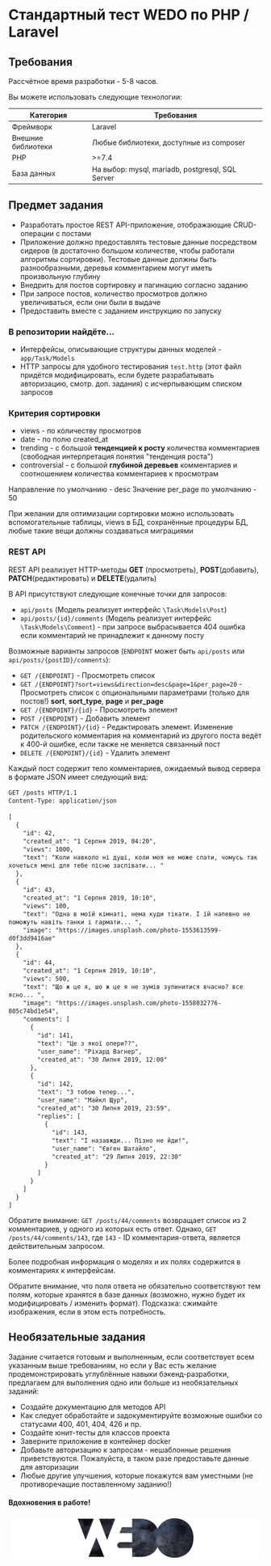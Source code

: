 # Стандартный тест WEDO по PHP / Laravel

## Требования

Рассчётное время разработки - 5-8 часов.

Вы можете использовать следующие технологии:

| Категория          | Требования                                              |
|--------------------|---------------------------------------------------------|
| Фреймворк          | Laravel                                                 |
| Внешние библиотеки | Любые библиотеки, доступные из composer                 |
| PHP                | >=7.4                                                   |
| База данных        | На выбор: mysql, mariadb, postgresql, SQL Server        |



## Предмет задания

- Разработать простое REST API-приложение, отображающие CRUD-операции с постами
- Приложение должно предоставлять тестовые данные посредством сидеров (в достаточно большом количестве, чтобы работали алгоритмы сортировки). Тестовые данные должны быть разнообразными, деревья комментарием могут иметь произвольную глубину
- Внедрить для постов сортировку и пагинацию согласно заданию
- При запросе постов, количество просмотров должно увеличиваться, если они были в выдаче
- Предоставить вместе с заданием инструкцию по запуску

### В репозитории найдёте...

- Интерфейсы, описывающие структуры данных моделей - `app/Task/Models`
- HTTP запросы для удобного тестирования `test.http` (этот файл придётся модифицировать, если будете разрабатывать авторизацию, смотр. доп. задания) с исчерпывающим списком запросов

### Критерия сортировки

- views - по количеству просмотров
- date - по полю created_at
- trending - с большой **тенденцией к росту** количества комментариев (свободная интерпретация понятия "тенденция роста")
- controversial - с большой **глубиной деревьев** комментариев и соотношением количества комментариев к просмотрам

Направление по умолчанию - desc
Значение per_page по умолчанию - 50

При желании для оптимизации сортировки можно использовать вспомогательные таблицы, views в БД, сохранённые процедуры БД, любые такие вещи должны создаваться миграциями

### REST API

REST API реализует HTTP-методы **GET** (просмотреть), **POST**(добавить), **PATCH**(редактировать) и **DELETE**(удалить)

В API присутствуют следующие конечные точки для запросов:
- `api/posts` (Модель реализует интерфейс `\Task\Models\Post`)
- `api/posts/{id}/comments` (Модель реализует интерфейс `\Task\Models\Comment`) - при запросе выбрасывается 404 ошибка если комментарий не принадлежит к данному посту

Возможные варианты запросов (`ENDPOINT` может быть `api/posts` или `api/posts/{postID}/comments`):
- `GET /{ENDPOINT}` - Просмотреть список
- `GET /{ENDPOINT}?sort=views&direction=desc&page=1&per_page=20` - Просмотреть список с опциональными параметрами (только для постов!) **sort**, **sort_type**, **page** и **per_page**
- `GET /{ENDPOINT}/{id}` - Просмотреть элемент
- `POST /{ENDPOINT}` - Добавить элемент
- `PATCH /{ENDPOINT}/{id}` - Редактировать элемент. Изменение родительского комментария на комментарий из другого поста ведёт к 400-й ошибке, если также не меняется связанный пост
- `DELETE /{ENDPOINT}/{id}` - Удалить элемент

Каждый пост содержит тело комментариев, ожидаемый вывод сервера в формате JSON имеет следующий вид:

```http
GET /posts HTTP/1.1
Content-Type: application/json

[
  {
    "id": 42,
    "created_at": "1 Серпня 2019, 04:20",
    "views": 1000,
    "text": "Коли навколо ні душі, коли моя не може спати, чомусь так хочеться мені для тебе пісню заспівати... "
  },
  {
    "id": 43,
    "created_at": "1 Серпня 2019, 10:10",
    "views": 100,
    "text": "Одна в моїй кімнаті, нема куди тікати. І їй напевно не поможуть навіть танки і гармати... ",
    "image": "https://images.unsplash.com/photo-1553613599-d0f3dd9416ae"
  },
  {
    "id": 44,
    "created_at": "1 Серпня 2019, 10:10",
    "views": 500,
    "text": "Що ж це я, шо ж це я не зумів зупинитися вчасно? все ясно... ",
    "image": "https://images.unsplash.com/photo-1558032776-805c74bd1e54",
    "comments": [
      {
        "id": 141,
        "text": "Це з якої опери??",
        "user_name": "Ріхард Вагнер",
        "created_at": "30 Липня 2019, 12:00"
      },
      {
        "id": 142,
        "text": "З тобою тепер...",
        "user_name": "Майкл Щур",
        "created_at": "30 Липня 2019, 23:59",
        "replies": [
          {
            "id": 143,
            "text": "І назавжди... Пізно не йди!",
            "user_name": "Євген Шатайло",
            "created_at": "29 Липня 2019, 22:30"
          }
        ]
      }
    ]
  }
]
```

Обратите внимание: `GET /posts/44/comments` возвращает список из 2 комментариев, у одного из которых есть ответ.
Однако, `GET /posts/44/comments/143`, где `143` - ID комментария-ответа, является действительным запросом.

Более подробная информация о моделях и их полях содержится в комментариях к интерфейсам.

Обратите внимание, что поля ответа не обязательно соответствуют тем полям, которые хранятся в базе данных (возможно, нужно будет их модифицировать / изменить формат).
Подсказка: сжимайте изображения, если в этом есть потребность.


## Необязательные задания

Задание считается готовым и выполненным, если соответствует всем указанным выше требованиям, но если у Вас есть желание продемонстрировать углублённые навыки бэкенд-разработки, предлагаем для выполнения одно или больше из необязательных заданий:

- Создайте документацию для методов API
- Как следует обработайте и задокументируйте возможные ошибки со статусами 400, 401, 404, 426 и пр.
- Создайте юнит-тесты для классов проекта
- Заверните приложение в контейнер docker
- Добавьте авторизацию к запросам - нешаблонные решения приветствуются. Пожалуйста, в таком разе предоставьте данные для авторизации
- Любые другие улучшения, которые покажутся вам уместными (не противоречащие поставленному заданию!)

#### Вдохновения в работе!

###


![Logo](logo.png)
